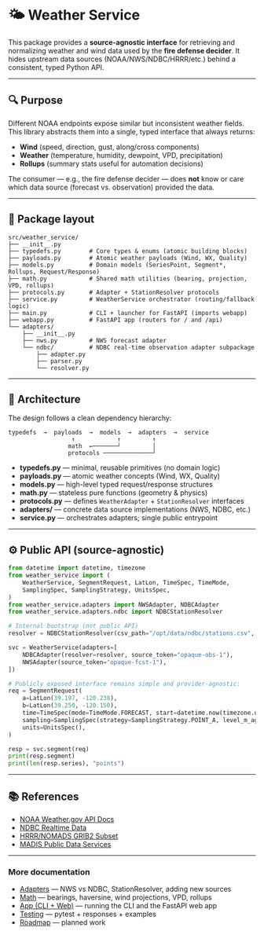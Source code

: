 # 🌤️ Weather Service

This package provides a **source-agnostic interface** for retrieving and normalizing
weather and wind data used by the **fire defense decider**.
It hides upstream data sources (NOAA/NWS/NDBC/HRRR/etc.) behind a consistent,
typed Python API.

---

## 🔍 Purpose

Different NOAA endpoints expose similar but inconsistent weather fields.
This library abstracts them into a single, typed interface that always returns:

- **Wind** (speed, direction, gust, along/cross components)
- **Weather** (temperature, humidity, dewpoint, VPD, precipitation)
- **Rollups** (summary stats useful for automation decisions)

The consumer — e.g., the fire defense decider — does **not** know or care which
data source (forecast vs. observation) provided the data.

---

## 🧱 Package layout

```
src/weather_service/
├── __init__.py
├── typedefs.py        # Core types & enums (atomic building blocks)
├── payloads.py        # Atomic weather payloads (Wind, WX, Quality)
├── models.py          # Domain models (SeriesPoint, Segment*, Rollups, Request/Response)
├── math.py            # Shared math utilities (bearing, projection, VPD, rollups)
├── protocols.py       # Adapter + StationResolver protocols
├── service.py         # WeatherService orchestrator (routing/fallback logic)
├── main.py            # CLI + launcher for FastAPI (imports webapp)
├── webapp.py          # FastAPI app (routers for / and /api)
└── adapters/
    ├── __init__.py
    ├── nws.py         # NWS forecast adapter
    └── ndbc/          # NDBC real-time observation adapter subpackage
        ├── adapter.py
        ├── parser.py
        └── resolver.py
```

---

## 🧩 Architecture

The design follows a clean dependency hierarchy:

```
typedefs  →  payloads  →  models  →  adapters  →  service
                  ↑            ↑         ↑
                 math  ←───────┘         │
                 protocols ──────────────┘
```

- **typedefs.py** — minimal, reusable primitives (no domain logic)
- **payloads.py** — atomic weather concepts (Wind, WX, Quality)
- **models.py** — high-level typed request/response structures
- **math.py** — stateless pure functions (geometry & physics)
- **protocols.py** — defines `WeatherAdapter` + `StationResolver` interfaces
- **adapters/** — concrete data source implementations (NWS, NDBC, etc.)
- **service.py** — orchestrates adapters; single public entrypoint

---

## ⚙️ Public API (source-agnostic)

```python
from datetime import datetime, timezone
from weather_service import (
    WeatherService, SegmentRequest, LatLon, TimeSpec, TimeMode,
    SamplingSpec, SamplingStrategy, UnitsSpec,
)
from weather_service.adapters import NWSAdapter, NDBCAdapter
from weather_service.adapters.ndbc import NDBCStationResolver

# Internal bootstrap (not public API)
resolver = NDBCStationResolver(csv_path="/opt/data/ndbc/stations.csv", max_km=300)

svc = WeatherService(adapters=[
    NDBCAdapter(resolver=resolver, source_token="opaque-obs-1"),
    NWSAdapter(source_token="opaque-fcst-1"),
])

# Publicly exposed interface remains simple and provider-agnostic:
req = SegmentRequest(
    a=LatLon(39.197, -120.238),
    b=LatLon(39.250, -120.150),
    time=TimeSpec(mode=TimeMode.FORECAST, start=datetime.now(timezone.utc), hours=24),
    sampling=SamplingSpec(strategy=SamplingStrategy.POINT_A, level_m_agl=10),
    units=UnitsSpec(),
)

resp = svc.segment(req)
print(resp.segment)
print(len(resp.series), "points")
```

---

## 📚 References

- [NOAA Weather.gov API Docs](https://www.weather.gov/documentation/services-web-api)
- [NDBC Realtime Data](https://www.ndbc.noaa.gov/)
- [HRRR/NOMADS GRIB2 Subset](https://nomads.ncep.noaa.gov/)
- [MADIS Public Data Services](https://madis.ncep.noaa.gov/)

---

### More documentation

- [Adapters](docs/adapters.md) — NWS vs NDBC, StationResolver, adding new sources
- [Math](docs/math.md) — bearings, haversine, wind projections, VPD, rollups
- [App (CLI + Web)](docs/app.md) — running the CLI and the FastAPI web app
- [Testing](docs/testing.md) — pytest + responses + examples
- [Roadmap](docs/roadmap.md) — planned work
